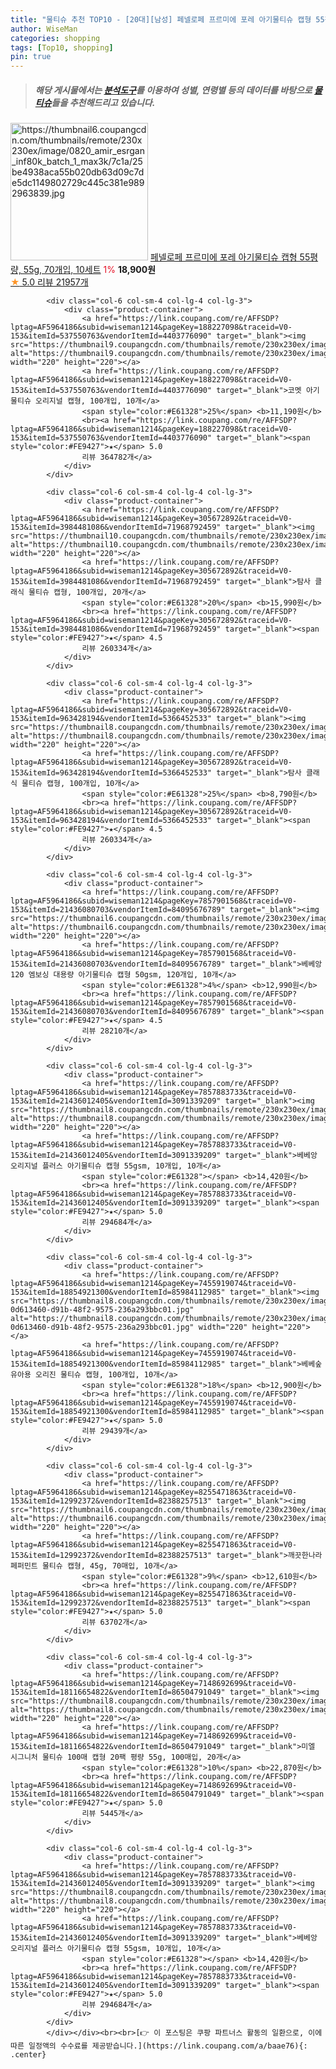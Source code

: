```yaml
---
title: "물티슈 추천 TOP10 - [20대][남성] 페넬로페 프르미에 포레 아기물티슈 캡형 55평량, 55g, 70개입, 10세트"
author: WiseMan
categories: shopping
tags: [Top10, shopping]
pin: true
---
```


> ##### 해당 게시물에서는 [**분석도구**](https://itemscout.io/)를 이용하여 **성별**, **연령별** 등의 데이터를 바탕으로 [**물티슈**](https://link.coupang.com/a/baae76)들을 추천해드리고 있습니다.
<div class="container"><div class="row">
            <div class="col-6 col-sm-4 col-lg-4 col-lg-3">
                <div class="product-container">
                    <a href="https://link.coupang.com/re/AFFSDP?lptag=AF5964186&subid=wiseman1214&pageKey=81009162&traceid=V0-153&itemId=19720334420&vendorItemId=3628591485" target="_blank"><img src="https://thumbnail6.coupangcdn.com/thumbnails/remote/230x230ex/image/0820_amir_esrgan_inf80k_batch_1_max3k/7c1a/25be4938aca55b020db63d09c7de5dc1149802729c445c381e9892963839.jpg" alt="https://thumbnail6.coupangcdn.com/thumbnails/remote/230x230ex/image/0820_amir_esrgan_inf80k_batch_1_max3k/7c1a/25be4938aca55b020db63d09c7de5dc1149802729c445c381e9892963839.jpg" width="220" height="220"></a>
                    <a href="https://link.coupang.com/re/AFFSDP?lptag=AF5964186&subid=wiseman1214&pageKey=81009162&traceid=V0-153&itemId=19720334420&vendorItemId=3628591485" target="_blank">페넬로페 프르미에 포레 아기물티슈 캡형 55평량, 55g, 70개입, 10세트</a>
                    <span style="color:#E61328">1%</span> <b>18,900원</b>
                    <br><a href="https://link.coupang.com/re/AFFSDP?lptag=AF5964186&subid=wiseman1214&pageKey=81009162&traceid=V0-153&itemId=19720334420&vendorItemId=3628591485" target="_blank"><span style="color:#FE9427">★</span> 5.0
                    리뷰 21957개</a>
                </div>
            </div>
            
            <div class="col-6 col-sm-4 col-lg-4 col-lg-3">
                <div class="product-container">
                    <a href="https://link.coupang.com/re/AFFSDP?lptag=AF5964186&subid=wiseman1214&pageKey=188227098&traceid=V0-153&itemId=537550763&vendorItemId=4403776090" target="_blank"><img src="https://thumbnail9.coupangcdn.com/thumbnails/remote/230x230ex/image/0820_amir_esrgan_inf80k_batch_0_max3k/0b28/1a25667ce78d4348d2cb2c6e40ab6bdb4751dc0d8738f99f8636c759fe17.jpg" alt="https://thumbnail9.coupangcdn.com/thumbnails/remote/230x230ex/image/0820_amir_esrgan_inf80k_batch_0_max3k/0b28/1a25667ce78d4348d2cb2c6e40ab6bdb4751dc0d8738f99f8636c759fe17.jpg" width="220" height="220"></a>
                    <a href="https://link.coupang.com/re/AFFSDP?lptag=AF5964186&subid=wiseman1214&pageKey=188227098&traceid=V0-153&itemId=537550763&vendorItemId=4403776090" target="_blank">코멧 아기물티슈 오리지널 캡형, 100개입, 10개</a>
                    <span style="color:#E61328">25%</span> <b>11,190원</b>
                    <br><a href="https://link.coupang.com/re/AFFSDP?lptag=AF5964186&subid=wiseman1214&pageKey=188227098&traceid=V0-153&itemId=537550763&vendorItemId=4403776090" target="_blank"><span style="color:#FE9427">★</span> 5.0
                    리뷰 364782개</a>
                </div>
            </div>
            
            <div class="col-6 col-sm-4 col-lg-4 col-lg-3">
                <div class="product-container">
                    <a href="https://link.coupang.com/re/AFFSDP?lptag=AF5964186&subid=wiseman1214&pageKey=305672892&traceid=V0-153&itemId=3984481086&vendorItemId=71968792459" target="_blank"><img src="https://thumbnail10.coupangcdn.com/thumbnails/remote/230x230ex/image/0820_amir_esrgan_inf80k_batch_0_max3k/03e7/d9c356cc84a158b7e12f5093ba13e4ad223e35e596bf3c05fc3343355727.jpg" alt="https://thumbnail10.coupangcdn.com/thumbnails/remote/230x230ex/image/0820_amir_esrgan_inf80k_batch_0_max3k/03e7/d9c356cc84a158b7e12f5093ba13e4ad223e35e596bf3c05fc3343355727.jpg" width="220" height="220"></a>
                    <a href="https://link.coupang.com/re/AFFSDP?lptag=AF5964186&subid=wiseman1214&pageKey=305672892&traceid=V0-153&itemId=3984481086&vendorItemId=71968792459" target="_blank">탐사 클래식 물티슈 캡형, 100개입, 20개</a>
                    <span style="color:#E61328">20%</span> <b>15,990원</b>
                    <br><a href="https://link.coupang.com/re/AFFSDP?lptag=AF5964186&subid=wiseman1214&pageKey=305672892&traceid=V0-153&itemId=3984481086&vendorItemId=71968792459" target="_blank"><span style="color:#FE9427">★</span> 4.5
                    리뷰 260334개</a>
                </div>
            </div>
            
            <div class="col-6 col-sm-4 col-lg-4 col-lg-3">
                <div class="product-container">
                    <a href="https://link.coupang.com/re/AFFSDP?lptag=AF5964186&subid=wiseman1214&pageKey=305672892&traceid=V0-153&itemId=963428194&vendorItemId=5366452533" target="_blank"><img src="https://thumbnail8.coupangcdn.com/thumbnails/remote/230x230ex/image/0820_amir_esrgan_inf80k_batch_0_max3k/c1ec/3a354b889501f7a286639ee2cedfe3350d2607afb4fcab9001f2cb222eed.jpg" alt="https://thumbnail8.coupangcdn.com/thumbnails/remote/230x230ex/image/0820_amir_esrgan_inf80k_batch_0_max3k/c1ec/3a354b889501f7a286639ee2cedfe3350d2607afb4fcab9001f2cb222eed.jpg" width="220" height="220"></a>
                    <a href="https://link.coupang.com/re/AFFSDP?lptag=AF5964186&subid=wiseman1214&pageKey=305672892&traceid=V0-153&itemId=963428194&vendorItemId=5366452533" target="_blank">탐사 클래식 물티슈 캡형, 100개입, 10개</a>
                    <span style="color:#E61328">25%</span> <b>8,790원</b>
                    <br><a href="https://link.coupang.com/re/AFFSDP?lptag=AF5964186&subid=wiseman1214&pageKey=305672892&traceid=V0-153&itemId=963428194&vendorItemId=5366452533" target="_blank"><span style="color:#FE9427">★</span> 4.5
                    리뷰 260334개</a>
                </div>
            </div>
            
            <div class="col-6 col-sm-4 col-lg-4 col-lg-3">
                <div class="product-container">
                    <a href="https://link.coupang.com/re/AFFSDP?lptag=AF5964186&subid=wiseman1214&pageKey=7857901568&traceid=V0-153&itemId=21436080703&vendorItemId=84095676789" target="_blank"><img src="https://thumbnail6.coupangcdn.com/thumbnails/remote/230x230ex/image/0820_amir_esrgan_inf80k_batch_0_max3k/7b0f/610451d70d492fa75cc334a66eda0c7b446ccc12f6ab9543363a61dce804.jpg" alt="https://thumbnail6.coupangcdn.com/thumbnails/remote/230x230ex/image/0820_amir_esrgan_inf80k_batch_0_max3k/7b0f/610451d70d492fa75cc334a66eda0c7b446ccc12f6ab9543363a61dce804.jpg" width="220" height="220"></a>
                    <a href="https://link.coupang.com/re/AFFSDP?lptag=AF5964186&subid=wiseman1214&pageKey=7857901568&traceid=V0-153&itemId=21436080703&vendorItemId=84095676789" target="_blank">베베앙 120 엠보싱 대용량 아기물티슈 캡형 50gsm, 120개입, 10개</a>
                    <span style="color:#E61328">4%</span> <b>12,990원</b>
                    <br><a href="https://link.coupang.com/re/AFFSDP?lptag=AF5964186&subid=wiseman1214&pageKey=7857901568&traceid=V0-153&itemId=21436080703&vendorItemId=84095676789" target="_blank"><span style="color:#FE9427">★</span> 4.5
                    리뷰 28210개</a>
                </div>
            </div>
            
            <div class="col-6 col-sm-4 col-lg-4 col-lg-3">
                <div class="product-container">
                    <a href="https://link.coupang.com/re/AFFSDP?lptag=AF5964186&subid=wiseman1214&pageKey=7857883733&traceid=V0-153&itemId=21436012405&vendorItemId=3091339209" target="_blank"><img src="https://thumbnail8.coupangcdn.com/thumbnails/remote/230x230ex/image/0820_amir_esrgan_inf80k_batch_0_max3k/c724/b4982cf768ac378ad237ce31aac545ce34c5af243f241ea52a1bf70d3a0a.jpg" alt="https://thumbnail8.coupangcdn.com/thumbnails/remote/230x230ex/image/0820_amir_esrgan_inf80k_batch_0_max3k/c724/b4982cf768ac378ad237ce31aac545ce34c5af243f241ea52a1bf70d3a0a.jpg" width="220" height="220"></a>
                    <a href="https://link.coupang.com/re/AFFSDP?lptag=AF5964186&subid=wiseman1214&pageKey=7857883733&traceid=V0-153&itemId=21436012405&vendorItemId=3091339209" target="_blank">베베앙 오리지널 플러스 아기물티슈 캡형 55gsm, 10개입, 10개</a>
                    <span style="color:#E61328"></span> <b>14,420원</b>
                    <br><a href="https://link.coupang.com/re/AFFSDP?lptag=AF5964186&subid=wiseman1214&pageKey=7857883733&traceid=V0-153&itemId=21436012405&vendorItemId=3091339209" target="_blank"><span style="color:#FE9427">★</span> 5.0
                    리뷰 294684개</a>
                </div>
            </div>
            
            <div class="col-6 col-sm-4 col-lg-4 col-lg-3">
                <div class="product-container">
                    <a href="https://link.coupang.com/re/AFFSDP?lptag=AF5964186&subid=wiseman1214&pageKey=7455919074&traceid=V0-153&itemId=18854921300&vendorItemId=85984112985" target="_blank"><img src="https://thumbnail8.coupangcdn.com/thumbnails/remote/230x230ex/image/retail/images/3122388985357099-0d613460-d91b-48f2-9575-236a293bbc01.jpg" alt="https://thumbnail8.coupangcdn.com/thumbnails/remote/230x230ex/image/retail/images/3122388985357099-0d613460-d91b-48f2-9575-236a293bbc01.jpg" width="220" height="220"></a>
                    <a href="https://link.coupang.com/re/AFFSDP?lptag=AF5964186&subid=wiseman1214&pageKey=7455919074&traceid=V0-153&itemId=18854921300&vendorItemId=85984112985" target="_blank">베베숲 유아용 오리진 물티슈 캡형, 100개입, 10개</a>
                    <span style="color:#E61328">18%</span> <b>12,900원</b>
                    <br><a href="https://link.coupang.com/re/AFFSDP?lptag=AF5964186&subid=wiseman1214&pageKey=7455919074&traceid=V0-153&itemId=18854921300&vendorItemId=85984112985" target="_blank"><span style="color:#FE9427">★</span> 5.0
                    리뷰 29439개</a>
                </div>
            </div>
            
            <div class="col-6 col-sm-4 col-lg-4 col-lg-3">
                <div class="product-container">
                    <a href="https://link.coupang.com/re/AFFSDP?lptag=AF5964186&subid=wiseman1214&pageKey=8255471863&traceid=V0-153&itemId=12992372&vendorItemId=82388257513" target="_blank"><img src="https://thumbnail6.coupangcdn.com/thumbnails/remote/230x230ex/image/vendor_inventory/5d78/527b7d1f19fbaa912ed153cf5f9e2c3c3eee4bf465a89b290b01d84df248.jpg" alt="https://thumbnail6.coupangcdn.com/thumbnails/remote/230x230ex/image/vendor_inventory/5d78/527b7d1f19fbaa912ed153cf5f9e2c3c3eee4bf465a89b290b01d84df248.jpg" width="220" height="220"></a>
                    <a href="https://link.coupang.com/re/AFFSDP?lptag=AF5964186&subid=wiseman1214&pageKey=8255471863&traceid=V0-153&itemId=12992372&vendorItemId=82388257513" target="_blank">깨끗한나라 페퍼민트 물티슈 캡형, 45g, 70매입, 10개</a>
                    <span style="color:#E61328">9%</span> <b>12,610원</b>
                    <br><a href="https://link.coupang.com/re/AFFSDP?lptag=AF5964186&subid=wiseman1214&pageKey=8255471863&traceid=V0-153&itemId=12992372&vendorItemId=82388257513" target="_blank"><span style="color:#FE9427">★</span> 5.0
                    리뷰 63702개</a>
                </div>
            </div>
            
            <div class="col-6 col-sm-4 col-lg-4 col-lg-3">
                <div class="product-container">
                    <a href="https://link.coupang.com/re/AFFSDP?lptag=AF5964186&subid=wiseman1214&pageKey=7148692699&traceid=V0-153&itemId=18116654822&vendorItemId=86504791049" target="_blank"><img src="https://thumbnail8.coupangcdn.com/thumbnails/remote/230x230ex/image/vendor_inventory/00d6/a330cce565398cfbe45ecf205fc50fb626a47a1370c1697ef0b53407689e.png" alt="https://thumbnail8.coupangcdn.com/thumbnails/remote/230x230ex/image/vendor_inventory/00d6/a330cce565398cfbe45ecf205fc50fb626a47a1370c1697ef0b53407689e.png" width="220" height="220"></a>
                    <a href="https://link.coupang.com/re/AFFSDP?lptag=AF5964186&subid=wiseman1214&pageKey=7148692699&traceid=V0-153&itemId=18116654822&vendorItemId=86504791049" target="_blank">미엘 시그니처 물티슈 100매 캡형 20팩 평량 55g, 100매입, 20개</a>
                    <span style="color:#E61328">10%</span> <b>22,870원</b>
                    <br><a href="https://link.coupang.com/re/AFFSDP?lptag=AF5964186&subid=wiseman1214&pageKey=7148692699&traceid=V0-153&itemId=18116654822&vendorItemId=86504791049" target="_blank"><span style="color:#FE9427">★</span> 5.0
                    리뷰 5445개</a>
                </div>
            </div>
            
            <div class="col-6 col-sm-4 col-lg-4 col-lg-3">
                <div class="product-container">
                    <a href="https://link.coupang.com/re/AFFSDP?lptag=AF5964186&subid=wiseman1214&pageKey=7857883733&traceid=V0-153&itemId=21436012405&vendorItemId=3091339209" target="_blank"><img src="https://thumbnail8.coupangcdn.com/thumbnails/remote/230x230ex/image/0820_amir_esrgan_inf80k_batch_0_max3k/c724/b4982cf768ac378ad237ce31aac545ce34c5af243f241ea52a1bf70d3a0a.jpg" alt="https://thumbnail8.coupangcdn.com/thumbnails/remote/230x230ex/image/0820_amir_esrgan_inf80k_batch_0_max3k/c724/b4982cf768ac378ad237ce31aac545ce34c5af243f241ea52a1bf70d3a0a.jpg" width="220" height="220"></a>
                    <a href="https://link.coupang.com/re/AFFSDP?lptag=AF5964186&subid=wiseman1214&pageKey=7857883733&traceid=V0-153&itemId=21436012405&vendorItemId=3091339209" target="_blank">베베앙 오리지널 플러스 아기물티슈 캡형 55gsm, 10개입, 10개</a>
                    <span style="color:#E61328"></span> <b>14,420원</b>
                    <br><a href="https://link.coupang.com/re/AFFSDP?lptag=AF5964186&subid=wiseman1214&pageKey=7857883733&traceid=V0-153&itemId=21436012405&vendorItemId=3091339209" target="_blank"><span style="color:#FE9427">★</span> 5.0
                    리뷰 294684개</a>
                </div>
            </div>
            </div></div><br><br>[👉 이 포스팅은 쿠팡 파트너스 활동의 일환으로, 이에 따른 일정액의 수수료를 제공받습니다.](https://link.coupang.com/a/baae76){: .center}
